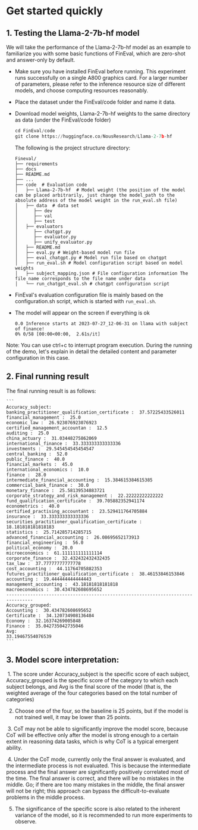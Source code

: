 # Get started quickly

## 1. Testing the Llama-2-7b-hf model

We will take the performance of the Llama-2-7b-hf model as an example to familiarize you with some basic functions of FinEval, which are zero-shot and answer-only by default.

- Make sure you have installed FinEval before running. This experiment runs successfully on a single A800 graphics card. For a larger number of parameters, please refer to the inference resource size of different models, and choose computing resources reasonably.

- Place the dataset under the FinEval/code folder and name it data.

- Download model weights, Llama-2-7b-hf weights to the same directory as data (under the FinEval/code folder)

  ```python
  cd FinEval/code
  git clone https://huggingface.co/NousResearch/Llama-2-7b-hf
  ```

  The following is the project structure directory:

  ```
  Fineval/
  ├── requirements
  ├── docs
  ├── README.md
  ├── ...
  ├── code  # Evaluation code
  │   ├── Llama-2-7b-hf  # Model weight (the position of the model can be placed arbitrarily, just change the model_path to the absolute address of the model weight in the run_eval.sh file)
  │   ├── data  # data set
  │	     ├── dev 
  │	     ├── val 
  │	     ├── test
  │   ├── evaluators
  │	     ├── chatgpt.py
  │	     ├── evaluator.py
  │	     ├── unify_evaluator.py
  │   ├── README.md
  │   ├── eval.py # Weight-based model run file
  │   ├── eval_chatgpt.py # Model run file based on chatgpt
  │   ├── run_eval.sh # Model configuration script based on model weights
  │   ├── subject_mapping.json # File configuration information The file name corresponds to the file name under data
  │   └── run_chatgpt_eval.sh # chatgpt configuration script
  ```

- FinEval's evaluation configuration file is mainly based on the configuration.sh script, which is started with `run_eval.sh`.

- The model will appear on the screen if everything is ok

  ```
  0.0 Inference starts at 2023-07-27_12-06-31 on llama with subject of finance!
  0% 0/58 [00:00<00:00,  2.61s/it]
  ```

Note: You can use ctrl+c to interrupt program execution. During the running of the demo, let's explain in detail the detailed content and parameter configuration in this case.

## 2. Final running result

The final running result is as follows:

    ```
    Accuracy_subject:
    banking_practitioner_qualification_certificate :  37.57225433526011
    financial_management :  25.0
    economic_law :  26.923076923076923
    certified_management_accountan :  12.5
    auditing :  25.0
    china_actuary :  31.03448275862069
    international_finance :  33.333333333333336
    investments :  29.545454545454547
    central_banking :  52.0
    public_finance :  40.0
    financial_markets :  45.0
    international_economics :  10.0
    finance :  28.0
    intermediate_financial_accounting :  15.384615384615385
    commercial_bank_finance :  30.0
    monetary_finance :  25.58139534883721
    corporate_strategy_and_risk_management :  22.22222222222222
    fund_qualification_certificate :  39.705882352941174
    econometrics :  40.0
    certified_practising_accountant :  23.529411764705884
    insurance :  33.333333333333336
    securities_practitioner_qualification_certificate :  18.181818181818183
    statistics :  25.714285714285715
    advanced_financial_accounting :  26.08695652173913
    financial_engineering :  56.0
    political_economy :  20.0
    microeconomics :  61.111111111111114
    corporate_finance :  32.432432432432435
    tax_law :  37.77777777777778
    cost_accounting :  44.11764705882353
    futures_practitioner_qualification_certificate :  38.46153846153846
    accounting :  19.444444444444443
    management_accounting :  43.18181818181818
    macroeconomics :  30.434782608695652
    --------------------------------------------------------------------------------
    Accuracy_grouped:
    Accounting :  30.434782608695652
    Certificate :  34.120734908136484
    Economy :  32.16374269005848
    Finance :  35.042735042735046
    Avg: 
    33.19467554076539
    ```

## 3. Model score interpretation:

​ 1. The score under Accuracy_subject is the specific score of each subject, Accuracy_grouped is the specific score of the category to which each subject belongs, and Avg is the final score of the model (that is, the weighted average of the four categories based on the total number of categories)

2. Choose one of the four, so the baseline is 25 points, but if the model is not trained well, it may be lower than 25 points.

​ 3. CoT may not be able to significantly improve the model score, because CoT will be effective only after the model is strong enough to a certain extent in reasoning data tasks, which is why CoT is a typical emergent ability.

​ 4. Under the CoT mode, currently only the final answer is evaluated, and the intermediate process is not evaluated. This is because the intermediate process and the final answer are significantly positively correlated most of the time. The final answer is correct, and there will be no mistakes in the middle. Go; if there are too many mistakes in the middle, the final answer will not be right; this approach can bypass the difficult-to-evaluate problems in the middle process.

5. The significance of the specific score is also related to the inherent variance of the model, so it is recommended to run more experiments to observe.
